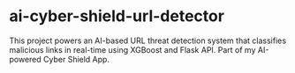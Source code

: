# ai-cyber-shield-url-detector
This project powers an AI-based URL threat detection system that classifies malicious links in real-time using XGBoost and Flask API. Part of my AI-powered Cyber Shield App.

